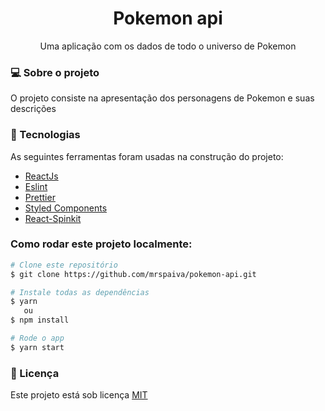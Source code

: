 <h1 align="center">Pokemon api</h1>
<p align="center">Uma aplicação com os dados de todo o universo de Pokemon</p>

<h3>💻 Sobre o projeto</h3>
<p>O projeto consiste na apresentação dos personagens de Pokemon e suas descrições</p>

<h3>🔨 Tecnologias</h3>  
<p>As seguintes ferramentas foram usadas na construção do projeto:</p>
<ul>
  <li><a href="https://reactjs.org/">ReactJs</a></li>
  <li><a href="https://eslint.org/">Eslint</a></li>
  <li><a href="https://prettier.io/">Prettier</a></li>
  <li><a href="https://styled-components.com/">Styled Components</a></li>
  <li><a href="https://github.com/KyleAMathews/react-spinkit">React-Spinkit</a></li>
</ul>

### Como rodar este projeto localmente:
 ```bash
 # Clone este repositório 
 $ git clone https://github.com/mrspaiva/pokemon-api.git
 
 # Instale todas as dependências
 $ yarn
    ou
 $ npm install   
 
 # Rode o app
 $ yarn start
 ```

<h3>📝 Licença</h3>
<p>Este projeto está sob licença <a href="./LICENSE">MIT</a></p>
